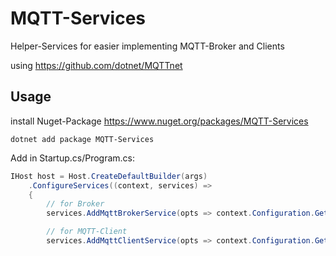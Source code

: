 # MQTT-Services
Helper-Services for easier implementing MQTT-Broker and Clients 

using https://github.com/dotnet/MQTTnet

## Usage

install Nuget-Package https://www.nuget.org/packages/MQTT-Services

```
dotnet add package MQTT-Services
```

Add in Startup.cs/Program.cs:

```csharp
IHost host = Host.CreateDefaultBuilder(args)
    .ConfigureServices((context, services) =>
    {
        // for Broker
        services.AddMqttBrokerService(opts => context.Configuration.GetSection(nameof(MqttBrokerSettings)).Bind(opts));

        // for MQTT-Client
        services.AddMqttClientService(opts => context.Configuration.GetSection(nameof(MqttClientSettings)).Bind(opts));
```

